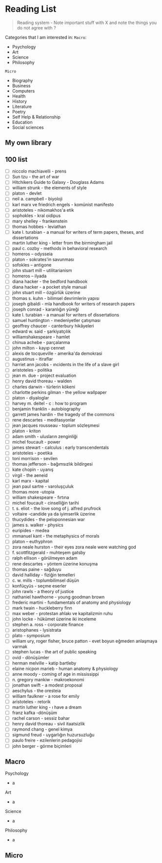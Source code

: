 # Reading List

> Reading system - Note important stuff with X and note the things you do not agree with ?

Categories that I am interested in:
`Macro`:
- Psychology
- Art
- Science
- Philosophy

`Micro`
- Biography
- Business
- Computers
- Health
- History
- Literature
- Poetry
- Self Help & Relationship
- Education
- Social sciences

## My own library


## 100 list

- [ ] niccolo machiavelli - prens
- [ ] Sun tzu - the art of war
- [ ] Hitchikers Guide to Galaxy - Douglass Adams
- [ ] william strunk - the elements of style
- [ ] platon - devlet
- [ ] neil a. campbell - biyoloji
- [ ] karl marx ve friedrich engels - komünist manifesto
- [ ] aristoteles - nikomakhos'a etik
- [ ] sophokles - kral oidipus
- [ ] mary shelley - frankenstein
- [ ] thomas hobbes - leviathan
- [ ] kate l. turabian - a manual for writers of term papers, theses, and dissertations
- [ ] martin luther king - letter from the birmingham jail
- [ ] paul c. cozby - methods in behavioral research
- [ ] homeros – odysseia
- [ ] platon - sokrates'in savunması
- [ ] sofokles – antigone
- [ ] john stuart mill – utilitarianism
- [ ] homeros – ilyada
- [ ] diana hacker - the bedford handbook
- [ ] diana hacker - a pocket style manual
- [ ] john stuart mill – özgürlük üzerine
- [ ] thomas s. kuhn - bilimsel devrimlerin yapısı
- [ ] joseph gibaldi - mla handbook for writers of research papers
- [ ] joseph conrad - karanlığın yüreği
- [ ] kate l. turabian - a manual for writers of dissertations
- [ ] samuel huntington - medeniyetler çatışması
- [ ] geoffrey chaucer - canterbury hikâyeleri
- [ ] edward w. said - şarkiyatçılık
- [ ] williamshakespeare - hamlet
- [ ] chinua achebe - parçalanma
- [ ] john milton - kayıp cennet
- [ ] alexis de tocqueville - amerika'da demokrasi
- [ ] augustinus - itiraflar
- [ ] harriet ann jacobs - ıncidents in the life of a slave girl
- [ ] aristoteles - politika
- [ ] jean m. due - project evaluation
- [ ] henry david thoreau - walden
- [ ] charles darwin - türlerin kökeni
- [ ] charlotte perkins gilman - the yellow wallpaper
- [ ] platon - diyaloglar
- [ ] harvey m. deitel - c : how to program
- [ ] benjamin franklin - autobiography
- [ ] garrett james hardin - the tragedy of the commons
- [ ] rene descartes - meditasyonlar
- [ ] jean jacques rousseau - toplum sözleşmesi
- [ ] platon - kriton
- [ ] adam smith - ulusların zenginliği
- [ ] michel foucault - power
- [ ] james stewart - calculus : early transcendentals
- [ ] aristoteles - poetika
- [ ] toni morrison - sevilen
- [ ] thomas jefferson - bağımsızlık bildirgesi
- [ ] kate chopin - uyanış
- [ ] virgil - the aeneid
- [ ] karl marx - kapital
- [ ] jean paul sartre - varoluşçuluk
- [ ] thomas more -utopia
- [ ] william shakespeare - fırtına
- [ ] michel foucault - cinselliğin tarihi
- [ ] t. s. eliot - the love song of j. alfred prufrock
- [ ] voltaire -candide ya da iyimserlik üzerine
- [ ] thucydides - the peloponnesian war
- [ ] james s. walker - physics
- [ ] euripides - medea
- [ ] ımmanuel kant - the metaphysics of morals
- [ ] platon – euthyphron
- [ ] zora neale hurston - their eyes zora neale were watching god
- [ ] f. scottfitzgerald - muhteşem gatsby
- [ ] ralph ellison - görülmeyen adam
- [ ] rene descartes - yöntem üzerine konuşma
- [ ] thomas paine - sağduyu
- [ ] david halliday - fiziğin temelleri
- [ ] c. w. mills - toplumbilimsel düşün
- [ ] konfüçyüs - seçme eserler
- [ ] john rawls - a theory of justice
- [ ] nathaniel hawthorne - young goodman brown
- [ ] frederic martini - fundamentals of anatomy and physiology
- [ ] mark twain - huckleberry finn
- [ ] max weber - protestan ahlakı ve kapitalizmin ruhu
- [ ] john locke - hükümet üzerine iki inceleme
- [ ] stephen a. ross - corporate finance
- [ ] aristophanes - lysistrata
- [ ] plato - symposium
- [ ] william ury, roger fisher, bruce patton - evet boyun eğmeden anlaşmaya varmak
- [ ] stephen lucas - the art of public speaking
- [ ] ovid - dönüşümler
- [ ] herman melville - katip bartleby
- [ ] elaine nicpon marieb - human anatomy & physiology
- [ ] anne moody - coming of age in mississippi
- [ ] n. gregory mankiw - makroekonomi
- [ ] jonathan swift - a modest proposal
- [ ] aeschylus - the oresteia
- [ ] william faulkner - a rose for emily
- [ ] aristoteles - retorik
- [ ] martin luther king - ı have a dream
- [ ] franz kafka -dönüşüm
- [ ] rachel carson - sessiz bahar
- [ ] henry david thoreau - sivil itaatsizlik
- [ ] raymond chang - genel kimya
- [ ] sigmund freud - uygarlığın huzursuzluğu
- [ ] paulo freire - ezilenlerin pedagojisi
- [ ] john berger - görme biçimleri

## Macro

Psychology
- a

Art
- a

Science 
- a

Philosophy
- a

## Micro
